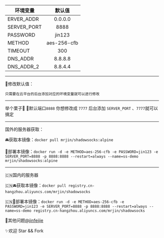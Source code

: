 
| 环境变量       | 默认值           | 
| ------------- |:-------------:| 
| ERVER_ADDR      | 0.0.0.0 | 
| SERVER_PORT    | 8888    |  
| PASSWORD         | jin123      |  
| METHOD              | aes-256-cfb      |  
| TIMEOUT             | 300      |  
| DNS_ADDR          | 8.8.8.8      |  
| DNS_ADDR_2      | 8.8.4.4      |  

---

🔘修改默认值：

    只需要在云平台的后台添加对应的环境变量就可以进行修改

---
举个栗子🌰
 🏀默认端口`8888` 你想修改成 `7777`
 后台添加 `SERVER_PORT` 、`7777`就可以搞定

---

国外的服务器获取：

🚘获取本镜像：`docker pull mrjin/shadowsocks:alpine`

🚗部署本镜像：`docker run -d -e METHOD=aes-256-cfb -e PASSWORD=jin123 -e SERVER_PORT=8888 -p 8888:8888 --restart=always --name=ss-demo mrjin/shadowsocks:alpine`

---
🇨🇳国内的服务器

🇨🇳🚘获取本镜像：`docker pull registry.cn-hangzhou.aliyuncs.com/mrjin/shadowsocks`

🇨🇳🚗部署本镜像：`docker run -d -e METHOD=aes-256-cfb -e PASSWORD=jin123 -e SERVER_PORT=8888 -p 8888:8888 --restart=always --name=ss-demo registry.cn-hangzhou.aliyuncs.com/mrjin/shadowsocks`

📧其他问题[@jinfeijie](https://t.me/jinfeijie)

✨欢迎 Star && Fork
